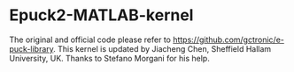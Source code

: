 # Epuck2-MATLAB-kernel
The original and official code please refer to https://github.com/gctronic/e-puck-library.
This kernel is updated by Jiacheng Chen, Sheffield Hallam University, UK.
Thanks to Stefano Morgani for his help.
